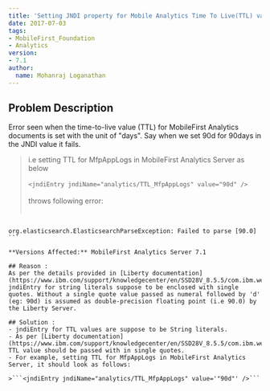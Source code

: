 ```yaml
---
title: 'Setting JNDI property for Mobile Analytics Time To Live(TTL) value as days in Liberty Profile'
date: 2017-07-03
tags:
- MobileFirst_Foundation
- Analytics
version:
- 7.1
author:
  name: Mohanraj Loganathan
---
```

## Problem Description
Error seen when the time-to-live value (TTL) for MobileFirst Analytics documents is set with the unit of "days".
Say when we set 90d for 90days in the JNDI value it fails.

> i.e setting TTL for MfpAppLogs in MobileFirst Analytics Server as below <BR> <BR>
```<jndiEntry jndiName="analytics/TTL_MfpAppLogs" value="90d" />``` <BR> <BR>
throws following error: <BR><BR>
```ibm.mobile.analytics.server.node.elasticsearch.IndexManager E MSAN219E: Setting for TTL: MfpAppLogs has been set to an invalid TTL string. 
                                                                           org.elasticsearch.ElasticsearchParseException: Failed to parse [90.0] ```

**Versions Affected:** MobileFirst Analytics Server 7.1

## Reason :
As per the details provided in [Liberty documentation](https://www.ibm.com/support/knowledgecenter/en/SSD28V_8.5.5/com.ibm.websphere.wlp.core.doc/ae/twlp_dep_jndi.html), jndiEntry for string literals suppose to be enclosed with single quotes. Without a single quote value passed as numeral followed by 'd' (eg: 90d) is assumed as double-precision floating point (i.e 90.0) by the Liberty Server.

## Solution :
- jndiEntry for TTL values are suppose to be String literals.
- As per [Liberty documentation](https://www.ibm.com/support/knowledgecenter/en/SSD28V_8.5.5/com.ibm.websphere.wlp.core.doc/ae/twlp_dep_jndi.html) TTL value should be passed with in single quotes. 
- For example, setting TTL for MfpAppLogs in MobileFirst Analytics Server, it should look as follows:

>```<jndiEntry jndiName="analytics/TTL_MfpAppLogs" value='"90d"' />```

